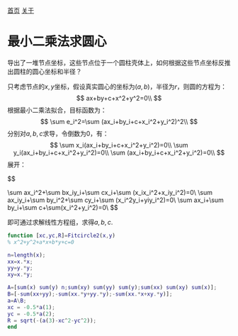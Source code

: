 [首页](https://wwl.today)  [关于](https://wwl.today/about.html) 

# 最小二乘法求圆心

导出了一堆节点坐标，这些节点位于一个圆柱壳体上，如何根据这些节点坐标反推出圆柱的圆心坐标和半径？

只考虑节点的$x,y$坐标，假设真实圆心的坐标为$(a,b)$，半径为$r$，则圆的方程为：
$$
ax+by+c+x^2+y^2=0\\
$$
根据最小二乘法拟合，目标函数为：
$$
\sum e_i^2=\sum (ax_i+by_i+c+x_i^2+y_i^2)^2\\
$$
分别对$a,b,c$求导，令倒数为0，有：
$$
\sum x_i(ax_i+by_i+c+x_i^2+y_i^2)=0\\
\sum y_i(ax_i+by_i+c+x_i^2+y_i^2)=0\\
\sum (ax_i+by_i+c+x_i^2+y_i^2)=0\\
$$
展开：

$$

\sum ax_i^2+\sum bx_iy_i+\sum cx_i+\sum (x_ix_i^2+x_iy_i^2)=0\\
\sum ax_iy_i+\sum by_i^2+\sum cy_i+\sum (x_i^2y_i+yiy_i^2)=0\\
\sum ax_i+\sum by_i+\sum c+\sum(x_i^2+y_i^2)=0\\
$$

即可通过求解线性方程组，求得$a,b,c$.

```matlab	
function [xc,yc,R]=Fitcircle2(x,y)
% x^2+y^2+a*x+b*y+c=0

n=length(x);
xx=x.*x;
yy=y.*y;
xy=x.*y;

A=[sum(x) sum(y) n;sum(xy) sum(yy) sum(y);sum(xx) sum(xy) sum(x)];
B=[-sum(xx+yy);-sum(xx.*y+yy.*y);-sum(xx.*x+xy.*y)];
a=A\B;
xc = -0.5*a(1);
yc = -0.5*a(2);
R = sqrt(-(a(3)-xc^2-yc^2));
end
```

